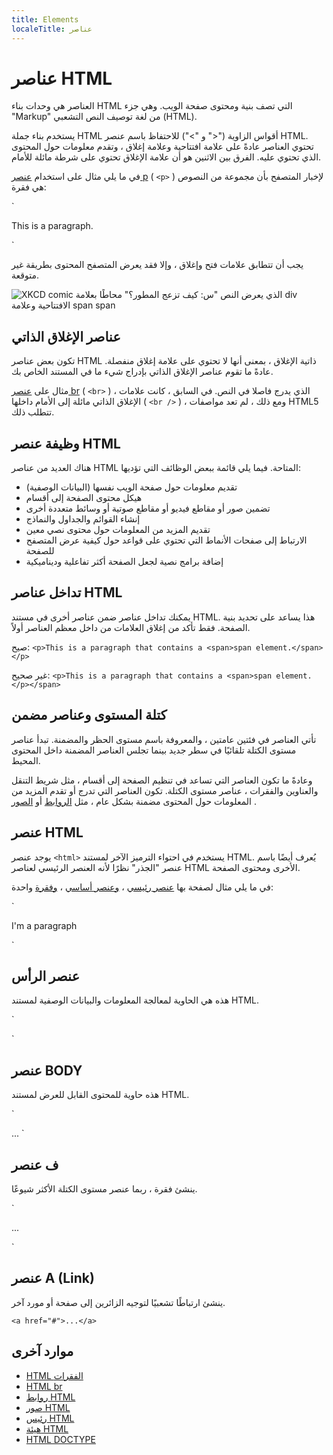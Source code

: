 ```yaml
---
title: Elements
localeTitle: عناصر
---
```

# عناصر HTML

العناصر هي وحدات بناء HTML التي تصف بنية ومحتوى صفحة الويب. وهي جزء "Markup" من لغة توصيف النص التشعبي (HTML).

يستخدم بناء جملة HTML أقواس الزاوية ("<" و ">") للاحتفاظ باسم عنصر HTML. تحتوي العناصر عادةً على علامة افتتاحية وعلامة إغلاق ، وتقدم معلومات حول المحتوى الذي تحتوي عليه. الفرق بين الاثنين هو أن علامة الإغلاق تحتوي على شرطة مائلة للأمام.

في ما يلي مثال على استخدام [عنصر p](#) ( `<p>` ) لإخبار المتصفح بأن مجموعة من النصوص هي فقرة:

 `
<p>This is a paragraph.</p> 
` 

يجب أن تتطابق علامات فتح وإغلاق ، وإلا فقد يعرض المتصفح المحتوى بطريقة غير متوقعة.

![XKCD comic الذي يعرض النص "س: كيف تزعج المطور؟" محاطًا بعلامة div الافتتاحية وعلامة span span](http://imgs.xkcd.com/comics/tags.png)

## عناصر الإغلاق الذاتي

تكون بعض عناصر HTML ذاتية الإغلاق ، بمعنى أنها لا تحتوي على علامة إغلاق منفصلة. عادةً ما تقوم عناصر الإغلاق الذاتي بإدراج شيء ما في المستند الخاص بك.

مثال على [عنصر br](#) ( `<br>` ) ، الذي يدرج فاصلا في النص. في السابق ، كانت علامات الإغلاق الذاتي مائلة إلى الأمام داخلها ( `<br />` ) ، ومع ذلك ، لم تعد مواصفات HTML5 تتطلب ذلك.

## وظيفة عنصر HTML

هناك العديد من عناصر HTML المتاحة. فيما يلي قائمة ببعض الوظائف التي تؤديها:

*   تقديم معلومات حول صفحة الويب نفسها (البيانات الوصفية)
*   هيكل محتوى الصفحة إلى أقسام
*   تضمين صور أو مقاطع فيديو أو مقاطع صوتية أو وسائط متعددة أخرى
*   إنشاء القوائم والجداول والنماذج
*   تقديم المزيد من المعلومات حول محتوى نصي معين
*   الارتباط إلى صفحات الأنماط التي تحتوي على قواعد حول كيفية عرض المتصفح للصفحة
*   إضافة برامج نصية لجعل الصفحة أكثر تفاعلية وديناميكية

## تداخل عناصر HTML

يمكنك تداخل عناصر ضمن عناصر أخرى في مستند HTML. هذا يساعد على تحديد بنية الصفحة. فقط تأكد من إغلاق العلامات من داخل معظم العناصر أولاً.

صيح: `<p>This is a paragraph that contains a <span>span element.</span></p>`

غير صحيح: `<p>This is a paragraph that contains a <span>span element.</p></span>`

## كتلة المستوى وعناصر مضمن

تأتي العناصر في فئتين عامتين ، والمعروفة باسم مستوى الحظر والمضمنة. تبدأ عناصر مستوى الكتلة تلقائيًا في سطر جديد بينما تجلس العناصر المضمنة داخل المحتوى المحيط.

وعادةً ما تكون العناصر التي تساعد في تنظيم الصفحة إلى أقسام ، مثل شريط التنقل والعناوين والفقرات ، عناصر مستوى الكتلة. تكون العناصر التي تدرج أو تقدم المزيد من المعلومات حول المحتوى مضمنة بشكل عام ، مثل [الروابط](#) أو [الصور](#) .

## عنصر HTML

يوجد عنصر `<html>` يستخدم في احتواء الترميز الآخر لمستند HTML. يُعرف أيضًا باسم عنصر "الجذر" نظرًا لأنه العنصر الرئيسي لعناصر HTML الأخرى ومحتوى الصفحة.

في ما يلي مثال لصفحة بها [عنصر رئيسي](#the-head-element) ، [وعنصر أساسي](#the-body-element) ، [وفقرة](#the-p-element) واحدة:

 `
<!DOCTYPE html> 
 <html> 
  <head> 
  </head> 
  <body> 
    <p>I'm a paragraph</p> 
  </body> 
 </html> 
` 

## عنصر الرأس

هذه هي الحاوية لمعالجة المعلومات والبيانات الوصفية لمستند HTML.

 `
<head> 
  <meta charset="utf-8"> 
 </head> 
` 

## عنصر BODY

هذه حاوية للمحتوى القابل للعرض لمستند HTML.

 `
<body>...</body> 
` 

## ف عنصر

ينشئ فقرة ، ربما عنصر مستوى الكتلة الأكثر شيوعًا.

 `
<p>...</p> 
` 

## عنصر A (Link)

ينشئ ارتباطًا تشعبيًا لتوجيه الزائرين إلى صفحة أو مورد آخر.

 `
<a href="#">...</a> 
` 

## موارد آخرى

*   [HTML الفقرات](#)
*   [HTML br](#)
*   [روابط HTML](#)
*   [صور HTML](#)
*   [رئيس HTML](#)
*   [هيئة HTML](#)
*   [HTML DOCTYPE](#)